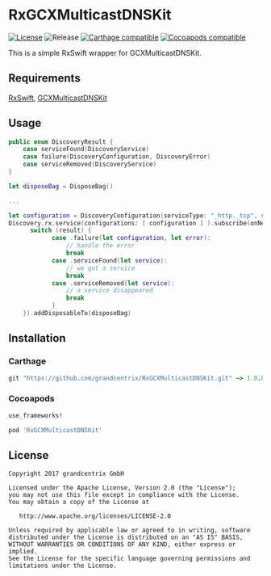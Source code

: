 # RxGCXMulticastDNSKit
[![License](https://img.shields.io/badge/License-Apache%202.0-blue.svg)](https://opensource.org/licenses/Apache-2.0) ![Release](https://img.shields.io/github/release/grandcentrix/RxGCXMulticastDNSKit.svg) [![Carthage compatible](https://img.shields.io/badge/Carthage-compatible-4BC51D.svg?style=flat)](https://github.com/Carthage/Carthage) [![Cocoapods compatible](https://img.shields.io/cocoapods/v/RxGCXMulticastDNSKit.svg)](https://cocoapods.org/)

This is a simple RxSwift wrapper for GCXMulticastDNSKit.

## Requirements

[RxSwift](https://github.com/ReactiveX/RxSwift), [GCXMulticastDNSKit](https://github.com/grandcentrix/GCXMulticastDNSKit)

## Usage
```swift
public enum DiscoveryResult {
    case serviceFound(DiscoveryService)
    case failure(DiscoveryConfiguration, DiscoveryError)
    case serviceRemoved(DiscoveryService)
}
```

```swift
let disposeBag = DisposeBag()

...

let configuration = DiscoveryConfiguration(serviceType: "_http._tcp", serviceNamePrefix: "GCXDNSKitTest")
Discovery.rx.service(configurations: [ configuration ] ).subscribe(onNext: { result in
	  switch (result) {
            case .failure(let configuration, let error):
            	// handle the error
                break
            case .serviceFound(let service):
            	// we got a service
                break
            case .serviceRemoved(let service):
            	// a service disappeared
                break
            }
    }).addDisposableTo(disposeBag)

```

## Installation

### Carthage
```ruby
git "https://github.com/grandcentrix/RxGCXMulticastDNSKit.git" ~> 1.0.0

```

### Cocoapods

```ruby
use_frameworks!

pod 'RxGCXMulticastDNSKit'

```

## License

```
Copyright 2017 grandcentrix GmbH

Licensed under the Apache License, Version 2.0 (the "License");
you may not use this file except in compliance with the License.
You may obtain a copy of the License at

   http://www.apache.org/licenses/LICENSE-2.0

Unless required by applicable law or agreed to in writing, software
distributed under the License is distributed on an "AS IS" BASIS,
WITHOUT WARRANTIES OR CONDITIONS OF ANY KIND, either express or implied.
See the License for the specific language governing permissions and
limitations under the License.
```